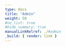 ```yaml
---
type: docs
title: "Admin"
weight: 50
#no_list: true
#hide_summary: true
manualLinkRelref: ./#admin
_build: { render: link }
---
```

